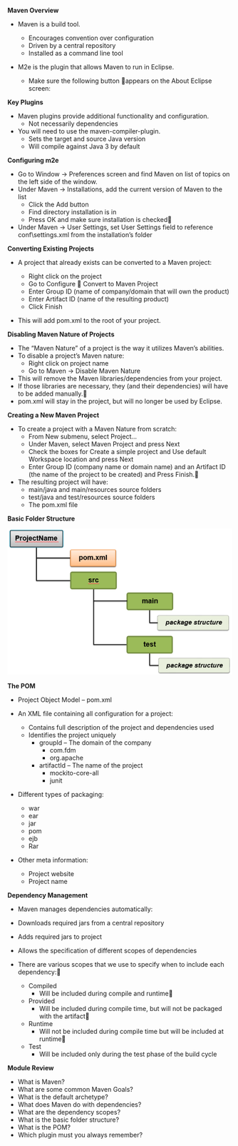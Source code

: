**Maven Overview** 

- Maven is a build tool.
  - Encourages convention over configuration
  - Driven by a central repository
  - Installed as a command line tool

- M2e is the plugin that allows Maven to run in Eclipse.
  - Make sure the following button appears on the About Eclipse screen:

**Key Plugins**

- Maven plugins provide additional functionality and configuration.
  - Not necessarily dependencies
- You will need to use the maven-compiler-plugin.
  - Sets the target and source Java version
  - Will compile against Java 3 by default

**Configuring m2e**

- Go to Window -> Preferences screen and find Maven on list of topics on the left side of the window.
- Under Maven -> Installations, add the current version of Maven to the list
  - Click the Add button
  - Find directory installation is in
  - Press OK and make sure installation is checked
- Under Maven -> User Settings, set User Settings field to reference conf\settings.xml from the installation’s folder

**Converting Existing Projects**

- A project that already exists can be converted to a Maven project:
  - Right click on the project
  - Go to Configure  Convert to Maven Project
  - Enter Group ID (name of company/domain that will own the product)
  - Enter Artifact ID (name of the resulting product)
  - Click Finish

- This will add pom.xml to the root of your project.

**Disabling Maven Nature of Projects**

- The “Maven Nature” of a project is the way it utilizes Maven’s abilities. 
- To disable a project’s Maven nature:
  - Right click on project name
  - Go to Maven -> Disable Maven Nature
- This will remove the Maven libraries/dependencies from your project.
- If those libraries are necessary, they (and their dependencies) will have to be added manually.
- pom.xml will stay in the project, but will no longer be used by Eclipse.

**Creating a New Maven Project**

- To create a project with a Maven Nature from scratch:
  - From New submenu, select Project…
  - Under Maven, select Maven Project and press Next
  - Check the boxes for Create a simple project and Use default Workspace location and press Next
  - Enter Group ID (company name or domain name) and an Artifact ID (the name of the project to be created) and Press Finish.
- The resulting project will have:
  - main/java and main/resources source folders
  - test/java and test/resources source folders
  - The pom.xml file

**Basic Folder Structure**

<img src="../PHOTOS/maven-01.png" width=600px>

**The POM**

- Project Object Model – pom.xml
- An XML file containing all configuration for a project:
  - Contains full description of the project and dependencies used
  - Identifies the project uniquely
    - groupId – The domain of the company
      - com.fdm
      - org.apache
    - artifactId – The name of the project
      - mockito-core-all
      - junit

- Different types of packaging:
  - war
  - ear
  - jar
  - pom
  - ejb
  - Rar
- Other meta information:
  - Project website
  - Project name

**Dependency Management**

- Maven manages dependencies automatically:
- Downloads required jars from a central repository
- Adds required jars to project
- Allows the specification of different scopes of dependencies

- There are various scopes that we use to specify when to include each dependency:
  - Compiled
    - Will be included during compile and runtime
  - Provided
    - Will be included during compile time, but will not be packaged with the artifact
  - Runtime
    - Will not be included during compile time but will be included at runtime
  - Test
    - Will be included only during the test phase of the build cycle

**Module Review**

- What is Maven?
- What are some common Maven Goals?
- What is the default archetype?
- What does Maven do with dependencies?
- What are the dependency scopes?
- What is the basic folder structure?
- What is the POM?
- Which plugin must you always remember?